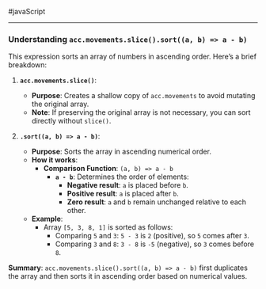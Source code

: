 #javaScript 

---

### **Understanding `acc.movements.slice().sort((a, b) => a - b)`**

This expression sorts an array of numbers in ascending order. Here’s a brief breakdown:

1. **`acc.movements.slice()`**:
   - **Purpose**: Creates a shallow copy of `acc.movements` to avoid mutating the original array.
   - **Note**: If preserving the original array is not necessary, you can sort directly without `slice()`.

2. **`.sort((a, b) => a - b)`**:
   - **Purpose**: Sorts the array in ascending numerical order.
   - **How it works**:
     - **Comparison Function**: `(a, b) => a - b`
       - **`a - b`**: Determines the order of elements:
         - **Negative result**: `a` is placed before `b`.
         - **Positive result**: `a` is placed after `b`.
         - **Zero result**: `a` and `b` remain unchanged relative to each other.
   - **Example**:
     - Array `[5, 3, 8, 1]` is sorted as follows:
       - Comparing `5` and `3`: `5 - 3` is `2` (positive), so `5` comes after `3`.
       - Comparing `3` and `8`: `3 - 8` is `-5` (negative), so `3` comes before `8`.

**Summary**: `acc.movements.slice().sort((a, b) => a - b)` first duplicates the array and then sorts it in ascending order based on numerical values.
